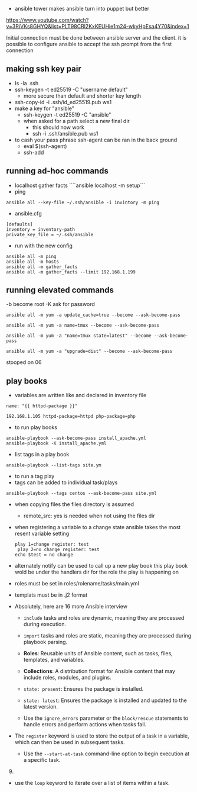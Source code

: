 
- ansible tower makes ansible turn into puppet but better

https://www.youtube.com/watch?v=3RiVKs8GHYQ&list=PLT98CRl2KxKEUHie1m24-wkyHpEsa4Y70&index=1

Initial connection must be done between ansible server and the client. it is possible to configure ansible to accept the ssh prompt from the first connection


## making ssh key pair
- ls -la .ssh
- ssh-keygen -t ed25519 -C "username default"
	- more secure than default and shorter key length
- ssh-copy-id -i .ssh/id_ed25519.pub ws1
- make a key for "ansible"
	- ssh-keygen -t ed25519 -C "ansible"
	- when asked for a path select a new final dir
		- this should now work
		- ssh -i .ssh/ansible.pub ws1
- to cash your pass phrase ssh-agent can be ran in the back ground
	- eval $(ssh-agent)
	- ssh-add
## running ad-hoc commands
- localhost gather facts
````ansible localhost -m setup```
- ping
``` 
ansible all --key-file ~/.ssh/ansible -i invintory -m ping
```
- ansible.cfg
```
[defaults]
inventory = inventory-path
private_key_file = ~/.ssh/ansible
```
- run with the new config
```
ansible all -m ping
ansible all -m hosts
ansible all -m gather_facts
ansible all -m gather_facts --limit 192.168.1.199
```

## running elevated commands
  -b become root -K ask for password 
```
ansible all -m yum -a update_cache=true --become --ask-become-pass

ansible all -m yum -a name=tmux --become --ask-become-pass

ansible all -m yum -a "name=tmux state=latest" --become --ask-become-pass

ansible all -m yum -a "upgrade=dist" --become --ask-become-pass
```

stooped on 06

## play books

- variables are written like and declared in inventory file
```      
name: "{{ httpd-package }}"

192.168.1.105 httpd-package=httpd php-package=php
```

- to run play books
```
ansible-playbook --ask-become-pass install_apache.yml
ansible-playbook -K install_apache.yml
```

- list tags in a play book
```
ansible-playbook --list-tags site.ym
```
- to run a tag play
- tags can be added to individual task/plays
```
ansible-playbook --tags centos --ask-become-pass site.yml
```
- when copying files the files directory is assumed
	- remote_src: yes is needed when not using the files dir 
- when registering a variable to a change state ansible takes the most resent variable setting
	```
	play 1=change register: test 
	 play 2=no change register: test
	echo $test = no change
	```
- alternately notify can be used to call up a new play book this play book wold be under the handlers dir for the role the play is happening on
- roles must be set in roles/rolename/tasks/main.yml
- templats must be in .j2 format
- Absolutely, here are 16 more Ansible interview 
   - `include` tasks and roles are dynamic, meaning they are processed during execution.
   - `import` tasks and roles are static, meaning they are processed during playbook parsing.

   - **Roles**: Reusable units of Ansible content, such as tasks, files, templates, and variables.
   - **Collections**: A distribution format for Ansible content that may include roles, modules, and plugins.

   - `state: present`: Ensures the package is installed.
   - `state: latest`: Ensures the package is installed and updated to the latest version.

  - Use the `ignore_errors` parameter or the `block/rescue` statements to handle errors and perform actions when tasks fail.

- The `register` keyword is used to store the output of a task in a variable, which can then be used in subsequent tasks.

  - Use the `--start-at-task` command-line option to begin execution at a specific task.

9. 
- use the `loop` keyword to iterate over a list of items within a task.

